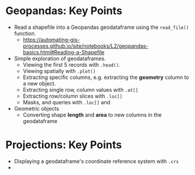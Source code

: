 # Geopandas: Key Points

* Read a shapefile into a Geopandas geodataframe using the `read_file()` function.
  * https://automating-gis-processes.github.io/site/notebooks/L2/geopandas-basics.html#Reading-a-Shapefile
* Simple exploration of geodataframes.
  * Viewing the first 5 records with `.head()`.
  * Viewing spatially with `.plot()`
  * Extracting specific columns, e.g. extracting the **geometry** column to a new object. 
  * Extracting single row, column values with `.at[]`
  * Extracting row/column slices with `.loc[]`
  * Masks, and queries with `.loc[]` and 
* Geometric objects
  * Converting shape **length** and **area** to new columns in the geodataframe



# Projections: Key Points

* Displaying a geodataframe's coordinate reference system with `.crs`
* 